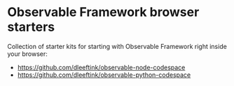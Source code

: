 # Observable Framework browser starters

Collection of starter kits for starting with Observable Framework right inside your browser:

- https://github.com/dleeftink/observable-node-codespace
- https://github.com/dleeftink/observable-python-codespace
